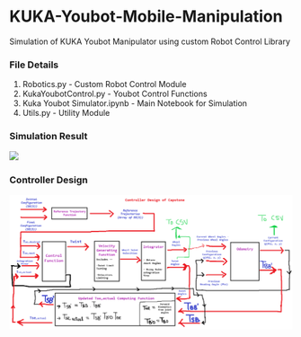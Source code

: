 # KUKA-Youbot-Mobile-Manipulation

Simulation of KUKA Youbot Manipulator using custom Robot Control Library

### File Details

1. Robotics.py                  - Custom Robot Control Module
2. KukaYoubotControl.py         - Youbot Control Functions
3. Kuka Youbot Simulator.ipynb  - Main Notebook for Simulation
4. Utils.py                     - Utility Module

### Simulation Result

![](https://github.com/Shrav108/KUKA-Youbot-Mobile-Manipulation/blob/main/Pictures/kuka_manipulation.gif)



### Controller Design

![](https://github.com/Shrav108/KUKA-Youbot-Mobile-Manipulation/blob/main/Pictures/Controller.png)

